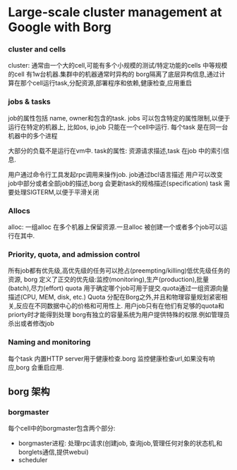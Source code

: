 # Large-scale cluster management at Google with Borg


### cluster and cells
cluster: 通常由一个大的cell,可能有多个小规模的测试/特定功能的cells
中等规模的cell 有1w台机器.集群中的机器通常时异构的
borg隔离了底层异构信息,通过计算在那个cell运行task,分配资源,部署程序和依赖,健康检查,应用重启

### jobs & tasks
job的属性包括 name, owner和包含的task.
jobs 可以包含特定的属性限制,以便于运行在特定的机器上, 比如os, ip,job 只能在一个cell中运行.
每个task 是在同一台机器中的多个进程

大部分的负载不是运行在vm中.
task的属性: 资源请求描述,task 在job 中的索引信息.

用户通过命令行工具发起rpc调用来操作job.
job通过bcl语言描述
用户可以改变job中部分或者全部job的描述,borg 会更新task的规格描述(specification)
task 需要处理SIGTERM,以便于平滑关闭

### Allocs
alloc: 一组alloc 在多个机器上保留资源.一旦alloc 被创建一个或者多个job可以运行在其中.

### Priority, quota, and admission control
所有job都有优先级,高优先级的任务可以抢占(preempting/killing)低优先级任务的资源,
borg 定义了正交的优先级:监控(monitoring),生产(production),批量(batch),尽力(effort)
quota 用于确定哪个job可用于提交.quota通过一组资源向量描述(CPU, MEM, disk, etc.)
Quota 分配在Borg之外,并且和物理容量规划紧密相关,反应在不同数据中心的价格和可用性上.
用户job只有在他们有足够的quota和priorty时才能得到处理
borg有独立的容量系统为用户提供特殊的权限.例如管理员杀出或者修改job

### Naming and monitoring
每个task 内置HTTP server用于健康检查.borg 监控健康检查url,如果没有响应,borg 会重启应用.

## borg 架构
### borgmaster
每个cell中的borgmaster包含两个部分:
* borgmaster进程: 
  处理rpc请求(创建job, 查询job,管理任何对象的状态机,和borglets通信,提供webui)
* scheduler